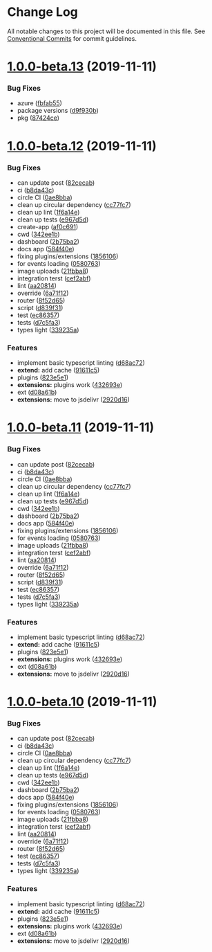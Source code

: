# Change Log

All notable changes to this project will be documented in this file.
See [Conventional Commits](https://conventionalcommits.org) for commit guidelines.

# [1.0.0-beta.13](https://github.com/fiction-com/factor/compare/v1.0.0-beta.12...v1.0.0-beta.13) (2019-11-11)


### Bug Fixes

* azure ([fbfab55](https://github.com/fiction-com/factor/commit/fbfab558ffba27d46e4c8051e928713c2d7e86d7))
* package versions ([d9f930b](https://github.com/fiction-com/factor/commit/d9f930bdacc5ca958f0bb51a857f511cd3355f94))
* pkg ([87424ce](https://github.com/fiction-com/factor/commit/87424cea95ef0a33d07dfc85fe3b7e5f684ae32e))





# [1.0.0-beta.12](https://github.com/fiction-com/factor/compare/v1.0.0-beta.9...v1.0.0-beta.12) (2019-11-11)


### Bug Fixes

* can update post ([82cecab](https://github.com/fiction-com/factor/commit/82cecabaa67fd4388bf5718650f9baa1e9890951))
* ci ([b8da43c](https://github.com/fiction-com/factor/commit/b8da43c43c722d20ab68686202e1ce8f133106ee))
* circle CI ([0ae8bba](https://github.com/fiction-com/factor/commit/0ae8bba55847801625294fb70789d028e666449a))
* clean up circular dependency ([cc77fc7](https://github.com/fiction-com/factor/commit/cc77fc7fe87a52ba1a9cd5303cbb0c9015a0ae52))
* clean up lint ([1f6a14e](https://github.com/fiction-com/factor/commit/1f6a14eeb097269a9039245f78e8b07509f608dc))
* clean up tests ([e967d5d](https://github.com/fiction-com/factor/commit/e967d5d54bb1fcf70d3d3d59de9df2fbbb89ba3c))
* create-app ([af0c691](https://github.com/fiction-com/factor/commit/af0c6918a14d421c3d6ad3f6396670b9ddb502fd))
* cwd ([342ee1b](https://github.com/fiction-com/factor/commit/342ee1b2a816e08aac7744be6f183097e3216e75))
* dashboard ([2b75ba2](https://github.com/fiction-com/factor/commit/2b75ba224f0d3c310960d2ae72ff61a82124a90b))
* docs app ([584f40e](https://github.com/fiction-com/factor/commit/584f40eb29ee4dea822411d2b2ebdb62aec20f40))
* fixing plugins/extensions ([1856106](https://github.com/fiction-com/factor/commit/185610687d2a6794704c03e091bb064134b3e144))
* for events loading ([0580763](https://github.com/fiction-com/factor/commit/0580763949ddc1c26ccd585959389c925b79a3b1))
* image uploads ([21fbba8](https://github.com/fiction-com/factor/commit/21fbba8115bed8bc74cfa134bae110363b90cdce))
* integration terst ([cef2abf](https://github.com/fiction-com/factor/commit/cef2abf1d5f329bc7804fd7808d4ed0bdf6a5c60))
* lint ([aa20814](https://github.com/fiction-com/factor/commit/aa208140db31d42b6fe69b7056a2844f0a78b853))
* override ([6a71f12](https://github.com/fiction-com/factor/commit/6a71f126787692eadbf28a550e3b2a1f493197fa))
* router ([8f52d65](https://github.com/fiction-com/factor/commit/8f52d65a5a1cf236522087db8ad6013b3c4e6cb6))
* script ([d839f31](https://github.com/fiction-com/factor/commit/d839f31721fa4df1d2d7067b73af9c3a2c8241f6))
* test ([ec86357](https://github.com/fiction-com/factor/commit/ec86357123e9dcc9c5db3316f3c74e1fe0d6578a))
* tests ([d7c5fa3](https://github.com/fiction-com/factor/commit/d7c5fa36558df46b7262dbff792d556d384f60e0))
* types light ([339235a](https://github.com/fiction-com/factor/commit/339235a3ba909a0c5a17743268dd972d8a0ae8c4))


### Features

* implement basic typescript linting ([d68ac72](https://github.com/fiction-com/factor/commit/d68ac72d72b93712a55269b3bd71a0d0e741b519))
* **extend:** add cache ([91611c5](https://github.com/fiction-com/factor/commit/91611c5c10576f6ec7381406b4468483c565610d))
* plugins ([823e5e1](https://github.com/fiction-com/factor/commit/823e5e1a86dcbae0fce99f55260e54c0abff9d95))
* **extensions:** plugins work ([432693e](https://github.com/fiction-com/factor/commit/432693ed993e6a55a24c672186b4988cc120aaf0))
* ext ([d08a61b](https://github.com/fiction-com/factor/commit/d08a61bde30bbc3490a78f016d5070a6163e9d60))
* **extensions:** move to jsdelivr ([2920d16](https://github.com/fiction-com/factor/commit/2920d163c777dd95e342f46505b771001e24d41d))





# [1.0.0-beta.11](https://github.com/fiction-com/factor/compare/v1.0.0-beta.9...v1.0.0-beta.11) (2019-11-11)


### Bug Fixes

* can update post ([82cecab](https://github.com/fiction-com/factor/commit/82cecabaa67fd4388bf5718650f9baa1e9890951))
* ci ([b8da43c](https://github.com/fiction-com/factor/commit/b8da43c43c722d20ab68686202e1ce8f133106ee))
* circle CI ([0ae8bba](https://github.com/fiction-com/factor/commit/0ae8bba55847801625294fb70789d028e666449a))
* clean up circular dependency ([cc77fc7](https://github.com/fiction-com/factor/commit/cc77fc7fe87a52ba1a9cd5303cbb0c9015a0ae52))
* clean up lint ([1f6a14e](https://github.com/fiction-com/factor/commit/1f6a14eeb097269a9039245f78e8b07509f608dc))
* clean up tests ([e967d5d](https://github.com/fiction-com/factor/commit/e967d5d54bb1fcf70d3d3d59de9df2fbbb89ba3c))
* cwd ([342ee1b](https://github.com/fiction-com/factor/commit/342ee1b2a816e08aac7744be6f183097e3216e75))
* dashboard ([2b75ba2](https://github.com/fiction-com/factor/commit/2b75ba224f0d3c310960d2ae72ff61a82124a90b))
* docs app ([584f40e](https://github.com/fiction-com/factor/commit/584f40eb29ee4dea822411d2b2ebdb62aec20f40))
* fixing plugins/extensions ([1856106](https://github.com/fiction-com/factor/commit/185610687d2a6794704c03e091bb064134b3e144))
* for events loading ([0580763](https://github.com/fiction-com/factor/commit/0580763949ddc1c26ccd585959389c925b79a3b1))
* image uploads ([21fbba8](https://github.com/fiction-com/factor/commit/21fbba8115bed8bc74cfa134bae110363b90cdce))
* integration terst ([cef2abf](https://github.com/fiction-com/factor/commit/cef2abf1d5f329bc7804fd7808d4ed0bdf6a5c60))
* lint ([aa20814](https://github.com/fiction-com/factor/commit/aa208140db31d42b6fe69b7056a2844f0a78b853))
* override ([6a71f12](https://github.com/fiction-com/factor/commit/6a71f126787692eadbf28a550e3b2a1f493197fa))
* router ([8f52d65](https://github.com/fiction-com/factor/commit/8f52d65a5a1cf236522087db8ad6013b3c4e6cb6))
* script ([d839f31](https://github.com/fiction-com/factor/commit/d839f31721fa4df1d2d7067b73af9c3a2c8241f6))
* test ([ec86357](https://github.com/fiction-com/factor/commit/ec86357123e9dcc9c5db3316f3c74e1fe0d6578a))
* tests ([d7c5fa3](https://github.com/fiction-com/factor/commit/d7c5fa36558df46b7262dbff792d556d384f60e0))
* types light ([339235a](https://github.com/fiction-com/factor/commit/339235a3ba909a0c5a17743268dd972d8a0ae8c4))


### Features

* implement basic typescript linting ([d68ac72](https://github.com/fiction-com/factor/commit/d68ac72d72b93712a55269b3bd71a0d0e741b519))
* **extend:** add cache ([91611c5](https://github.com/fiction-com/factor/commit/91611c5c10576f6ec7381406b4468483c565610d))
* plugins ([823e5e1](https://github.com/fiction-com/factor/commit/823e5e1a86dcbae0fce99f55260e54c0abff9d95))
* **extensions:** plugins work ([432693e](https://github.com/fiction-com/factor/commit/432693ed993e6a55a24c672186b4988cc120aaf0))
* ext ([d08a61b](https://github.com/fiction-com/factor/commit/d08a61bde30bbc3490a78f016d5070a6163e9d60))
* **extensions:** move to jsdelivr ([2920d16](https://github.com/fiction-com/factor/commit/2920d163c777dd95e342f46505b771001e24d41d))





# [1.0.0-beta.10](https://github.com/fiction-com/factor/compare/v1.0.0-beta.9...v1.0.0-beta.10) (2019-11-11)


### Bug Fixes

* can update post ([82cecab](https://github.com/fiction-com/factor/commit/82cecabaa67fd4388bf5718650f9baa1e9890951))
* ci ([b8da43c](https://github.com/fiction-com/factor/commit/b8da43c43c722d20ab68686202e1ce8f133106ee))
* circle CI ([0ae8bba](https://github.com/fiction-com/factor/commit/0ae8bba55847801625294fb70789d028e666449a))
* clean up circular dependency ([cc77fc7](https://github.com/fiction-com/factor/commit/cc77fc7fe87a52ba1a9cd5303cbb0c9015a0ae52))
* clean up lint ([1f6a14e](https://github.com/fiction-com/factor/commit/1f6a14eeb097269a9039245f78e8b07509f608dc))
* clean up tests ([e967d5d](https://github.com/fiction-com/factor/commit/e967d5d54bb1fcf70d3d3d59de9df2fbbb89ba3c))
* cwd ([342ee1b](https://github.com/fiction-com/factor/commit/342ee1b2a816e08aac7744be6f183097e3216e75))
* dashboard ([2b75ba2](https://github.com/fiction-com/factor/commit/2b75ba224f0d3c310960d2ae72ff61a82124a90b))
* docs app ([584f40e](https://github.com/fiction-com/factor/commit/584f40eb29ee4dea822411d2b2ebdb62aec20f40))
* fixing plugins/extensions ([1856106](https://github.com/fiction-com/factor/commit/185610687d2a6794704c03e091bb064134b3e144))
* for events loading ([0580763](https://github.com/fiction-com/factor/commit/0580763949ddc1c26ccd585959389c925b79a3b1))
* image uploads ([21fbba8](https://github.com/fiction-com/factor/commit/21fbba8115bed8bc74cfa134bae110363b90cdce))
* integration terst ([cef2abf](https://github.com/fiction-com/factor/commit/cef2abf1d5f329bc7804fd7808d4ed0bdf6a5c60))
* lint ([aa20814](https://github.com/fiction-com/factor/commit/aa208140db31d42b6fe69b7056a2844f0a78b853))
* override ([6a71f12](https://github.com/fiction-com/factor/commit/6a71f126787692eadbf28a550e3b2a1f493197fa))
* router ([8f52d65](https://github.com/fiction-com/factor/commit/8f52d65a5a1cf236522087db8ad6013b3c4e6cb6))
* test ([ec86357](https://github.com/fiction-com/factor/commit/ec86357123e9dcc9c5db3316f3c74e1fe0d6578a))
* tests ([d7c5fa3](https://github.com/fiction-com/factor/commit/d7c5fa36558df46b7262dbff792d556d384f60e0))
* types light ([339235a](https://github.com/fiction-com/factor/commit/339235a3ba909a0c5a17743268dd972d8a0ae8c4))


### Features

* implement basic typescript linting ([d68ac72](https://github.com/fiction-com/factor/commit/d68ac72d72b93712a55269b3bd71a0d0e741b519))
* **extend:** add cache ([91611c5](https://github.com/fiction-com/factor/commit/91611c5c10576f6ec7381406b4468483c565610d))
* plugins ([823e5e1](https://github.com/fiction-com/factor/commit/823e5e1a86dcbae0fce99f55260e54c0abff9d95))
* **extensions:** plugins work ([432693e](https://github.com/fiction-com/factor/commit/432693ed993e6a55a24c672186b4988cc120aaf0))
* ext ([d08a61b](https://github.com/fiction-com/factor/commit/d08a61bde30bbc3490a78f016d5070a6163e9d60))
* **extensions:** move to jsdelivr ([2920d16](https://github.com/fiction-com/factor/commit/2920d163c777dd95e342f46505b771001e24d41d))
